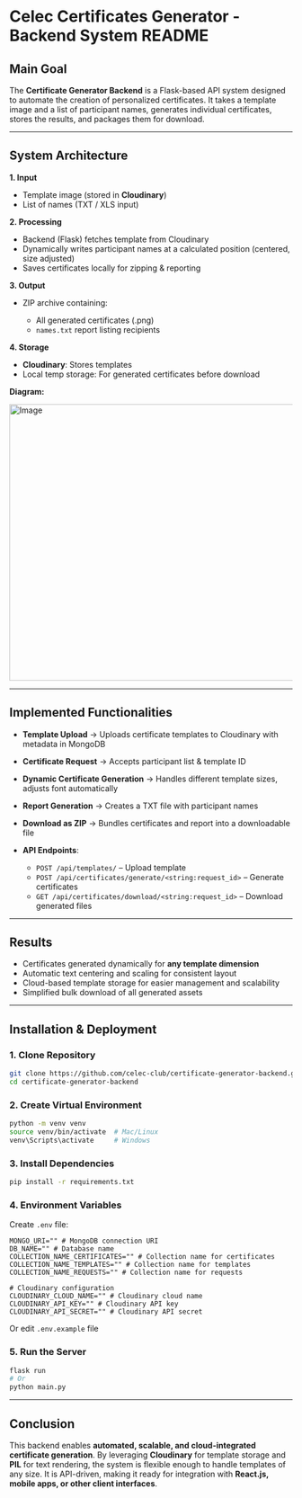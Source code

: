 # Celec Certificates Generator - Backend System README

## Main Goal

The **Certificate Generator Backend** is a Flask-based API system designed to automate the creation of personalized certificates. It takes a template image and a list of participant names, generates individual certificates, stores the results, and packages them for download.

---

## System Architecture

**1. Input**

* Template image (stored in **Cloudinary**)
* List of names (TXT / XLS input)

**2. Processing**

* Backend (Flask) fetches template from Cloudinary
* Dynamically writes participant names at a calculated position (centered, size adjusted)
* Saves certificates locally for zipping & reporting

**3. Output**

* ZIP archive containing:

  * All generated certificates (.png)
  * `names.txt` report listing recipients

**4. Storage**

* **Cloudinary**: Stores templates
* Local temp storage: For generated certificates before download

**Diagram:**

<img width="970" height="492" alt="Image" src="https://github.com/user-attachments/assets/8c814a22-fa1a-4256-9f83-a54562424140" />

---

## Implemented Functionalities

* **Template Upload** → Uploads certificate templates to Cloudinary with metadata in MongoDB
* **Certificate Request** → Accepts participant list & template ID
* **Dynamic Certificate Generation** → Handles different template sizes, adjusts font automatically
* **Report Generation** → Creates a TXT file with participant names
* **Download as ZIP** → Bundles certificates and report into a downloadable file
* **API Endpoints**:

  * `POST /api/templates/` – Upload template
  * `POST /api/certificates/generate/<string:request_id>` – Generate certificates
  * `GET /api/certificates/download/<string:request_id>` – Download generated files

---

## Results

* Certificates generated dynamically for **any template dimension**
* Automatic text centering and scaling for consistent layout
* Cloud-based template storage for easier management and scalability
* Simplified bulk download of all generated assets

---

## Installation & Deployment

### **1. Clone Repository**

```bash
git clone https://github.com/celec-club/certificate-generator-backend.git
cd certificate-generator-backend
```

### **2. Create Virtual Environment**

```bash
python -m venv venv
source venv/bin/activate  # Mac/Linux
venv\Scripts\activate     # Windows
```

### **3. Install Dependencies**

```bash
pip install -r requirements.txt
```

### **4. Environment Variables**

Create `.env` file:

```
MONGO_URI="" # MongoDB connection URI
DB_NAME="" # Database name
COLLECTION_NAME_CERTIFICATES="" # Collection name for certificates
COLLECTION_NAME_TEMPLATES="" # Collection name for templates
COLLECTION_NAME_REQUESTS="" # Collection name for requests

# Cloudinary configuration
CLOUDINARY_CLOUD_NAME="" # Cloudinary cloud name
CLOUDINARY_API_KEY="" # Cloudinary API key
CLOUDINARY_API_SECRET="" # Cloudinary API secret
```

Or edit `.env.example` file

### **5. Run the Server**

```bash
flask run
# Or
python main.py
```

---

## Conclusion

This backend enables **automated, scalable, and cloud-integrated certificate generation**. By leveraging **Cloudinary** for template storage and **PIL** for text rendering, the system is flexible enough to handle templates of any size. It is API-driven, making it ready for integration with **React.js, mobile apps, or other client interfaces**.
